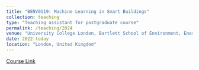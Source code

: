 ```yaml
---
title: "BENV0119: Machine Learning in Smart Buildings"
collection: teaching
type: "Teaching assistant for postgraduate course"
permalink: /teaching/2024
venue: "University College London, Bartlett School of Environment, Energy and Resources"
date: 2022-today
location: "London, United Kingdom"
---
```

[Course Link](https://rl.talis.com/3/ucl/lists/B2F838DC-8669-F245-5F40-E3F7B4CD3133.html?lang=en-GB)
